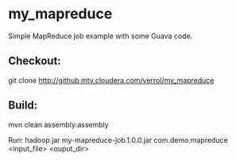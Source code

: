 # my_mapreduce
Simple MapReduce job example with some Guava code.

## Checkout:
git clone http://github.mtv.cloudera.com/verrol/my_mapreduce

## Build:
mvn clean assembly:assembly

Run:
hadoop jar my-mapreduce-job.1.0.0.jar com.demo.mapreduce <input_file> <ouput_dir>
